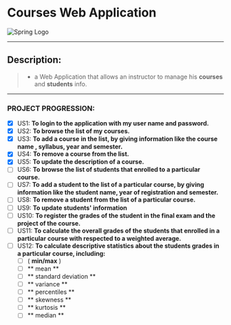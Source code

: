 # Courses Web Application
![Spring Logo](https://i.morioh.com/dd054f30db.png)
___
## Description:
>* a Web Application that allows an instructor to manage his **courses** and **students** info. 
---

### PROJECT PROGRESSION:

- [x] US1: **To login to the application with my user name and password.**
- [x] US2: **To browse the list of my courses.**
- [x] US3: **To add a course in the list, by giving information like the course name , syllabus, year and semester.**
- [x] US4: **To remove a course from the list.**
- [x] US5: **To update the description of a course.**
- [ ] US6: **To browse the list of students that enrolled to a particular course.**
- [ ] US7: **To add a student to the list of a particular course, by giving information like the student name, year of registration and semester.**
- [ ] US8: **To remove a student from the list of a particular course.**
- [ ] US9: **To update students' information**
- [ ] US10: **To register the grades of the student in the final exam and the project of the course.**
- [ ] US11: **To calculate the overall grades of the students that enrolled in a particular course with respected to a weighted average.**
- [ ] US12: __To calculate descriptive statistics about the students grades in a particular course, including:__ <br/> 
    - [ ] ( **min/max** )
    - [ ] ** mean **
    - [ ] ** standard deviation **
    - [ ] ** variance **
    - [ ] ** percentiles **
    - [ ] ** skewness **
    - [ ] ** kurtosis **
    - [ ] ** median **
